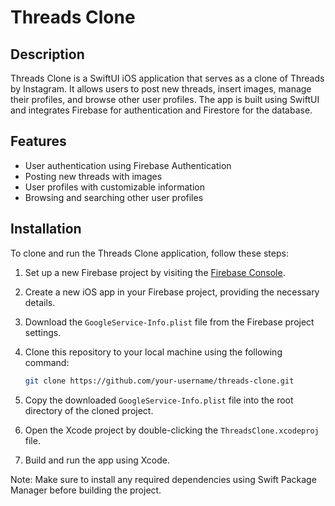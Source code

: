 # Threads Clone

## Description

Threads Clone is a SwiftUI iOS application that serves as a clone of Threads by Instagram. It allows users to post new threads, insert images, manage their profiles, and browse other user profiles. The app is built using SwiftUI and integrates Firebase for authentication and Firestore for the database.

## Features

- User authentication using Firebase Authentication
- Posting new threads with images
- User profiles with customizable information
- Browsing and searching other user profiles

## Installation

To clone and run the Threads Clone application, follow these steps:

1. Set up a new Firebase project by visiting the [Firebase Console](https://console.firebase.google.com/).
2. Create a new iOS app in your Firebase project, providing the necessary details.
3. Download the `GoogleService-Info.plist` file from the Firebase project settings.
4. Clone this repository to your local machine using the following command:

   ```bash
   git clone https://github.com/your-username/threads-clone.git
   ```

5. Copy the downloaded `GoogleService-Info.plist` file into the root directory of the cloned project.
6. Open the Xcode project by double-clicking the `ThreadsClone.xcodeproj` file.
7. Build and run the app using Xcode.

Note: Make sure to install any required dependencies using Swift Package Manager before building the project.
